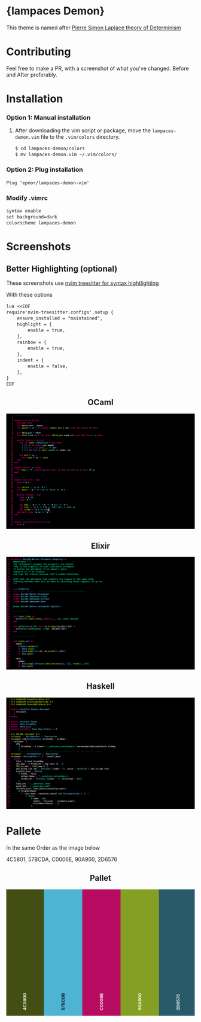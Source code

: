 # {lampaces Demon}
This theme is named after <a href="https://en.wikipedia.org/wiki/Laplace%27s_demon">Pierre Simon Laplace theory of Determinism</a>

# Contributing 
Feel free to make a PR, with a screenshot of what you've changed. Before and After preferably.

# Installation

### Option 1: Manual installation

1.  After downloading the vim script or package, move the
    `lampaces-demon.vim` file to the `.vim/colors` directory.

        $ cd lampaces-demon/colors
        $ mv lampaces-demon.vim ~/.vim/colors/

### Option 2: Plug installation

```vimscript 
Plug 'epmor/lampaces-demon-vim'
```

### Modify .vimrc

```vimscript
syntax enable
set background=dark
colorscheme lampaces-demon
```
# Screenshots

## Better Highlighting (optional)
These screenshots use <a href="https://github.com/nvim-treesitter/nvim-treesitter">nvim treesitter for syntax hightlighting</a>

With these options

```vimscript
lua <<EOF
require'nvim-treesitter.configs'.setup {
    ensure_installed = "maintained",
    highlight = {
        enable = true,
    },
    rainbow = {
        enable = true,
    },
    indent = {
        enable = false,
    },
}
EOF
```

<div align="center">
  <h2>OCaml</h2>
  <img src="./screenshots/ocaml.png">
  <h2>Elixir</h2>
  <img src="./screenshots/elixir.png">
  <h2>Haskell</h2>
  <img src="./screenshots/haskell.png">
</div>

# Pallete

In the same Order as the image below

4C5801, 57BCDA, C0006E, 90A900, 2D6576

<div align="center">
  <h2>Pallet</h2>
  <img src="./pallet.png">
</div>

